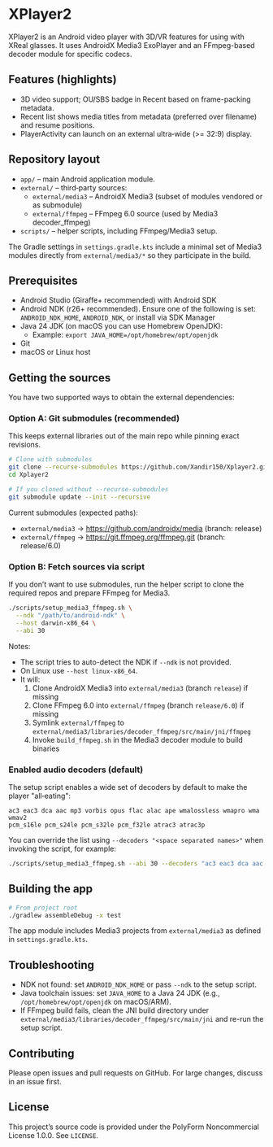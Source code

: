 # XPlayer2

XPlayer2 is an Android video player with 3D/VR features for using with XReal glasses. It uses AndroidX Media3 ExoPlayer and an FFmpeg-based decoder module for specific codecs.

## Features (highlights)
- 3D video support; OU/SBS badge in Recent based on frame-packing metadata.
- Recent list shows media titles from metadata (preferred over filename) and resume positions.
- PlayerActivity can launch on an external ultra‑wide (>= 32:9) display.

## Repository layout
- `app/` – main Android application module.
- `external/` – third‑party sources:
  - `external/media3` – AndroidX Media3 (subset of modules vendored or as submodule)
  - `external/ffmpeg` – FFmpeg 6.0 source (used by Media3 decoder_ffmpeg)
- `scripts/` – helper scripts, including FFmpeg/Media3 setup.

The Gradle settings in `settings.gradle.kts` include a minimal set of Media3 modules directly from `external/media3/*` so they participate in the build.

## Prerequisites
- Android Studio (Giraffe+ recommended) with Android SDK
- Android NDK (r26+ recommended). Ensure one of the following is set: `ANDROID_NDK_HOME`, `ANDROID_NDK`, or install via SDK Manager
- Java 24 JDK (on macOS you can use Homebrew OpenJDK):
  - Example: `export JAVA_HOME=/opt/homebrew/opt/openjdk`
- Git
- macOS or Linux host

## Getting the sources
You have two supported ways to obtain the external dependencies:

### Option A: Git submodules (recommended)
This keeps external libraries out of the main repo while pinning exact revisions.

```bash
# Clone with submodules
git clone --recurse-submodules https://github.com/Xandir150/Xplayer2.git
cd Xplayer2

# If you cloned without --recurse-submodules
git submodule update --init --recursive
```

Current submodules (expected paths):
- `external/media3` -> https://github.com/androidx/media (branch: release)
- `external/ffmpeg` -> https://git.ffmpeg.org/ffmpeg.git (branch: release/6.0)

### Option B: Fetch sources via script
If you don’t want to use submodules, run the helper script to clone the required repos and prepare FFmpeg for Media3.

```bash
./scripts/setup_media3_ffmpeg.sh \
  --ndk "/path/to/android-ndk" \
  --host darwin-x86_64 \
  --abi 30
```

Notes:
- The script tries to auto-detect the NDK if `--ndk` is not provided.
- On Linux use `--host linux-x86_64`.
- It will:
  1) Clone AndroidX Media3 into `external/media3` (branch `release`) if missing
  2) Clone FFmpeg 6.0 into `external/ffmpeg` (branch `release/6.0`) if missing
  3) Symlink `external/ffmpeg` to `external/media3/libraries/decoder_ffmpeg/src/main/jni/ffmpeg`
  4) Invoke `build_ffmpeg.sh` in the Media3 decoder module to build binaries

### Enabled audio decoders (default)

The setup script enables a wide set of decoders by default to make the player "all‑eating":

```
ac3 eac3 dca aac mp3 vorbis opus flac alac ape wmalossless wmapro wma wmav2 
pcm_s16le pcm_s24le pcm_s32le pcm_f32le atrac3 atrac3p
```

You can override the list using `--decoders "<space separated names>"` when invoking the script, for example:

```bash
./scripts/setup_media3_ffmpeg.sh --abi 30 --decoders "ac3 eac3 dca aac hevc"
```

## Building the app
```bash
# From project root
./gradlew assembleDebug -x test
```
The app module includes Media3 projects from `external/media3` as defined in `settings.gradle.kts`.

## Troubleshooting
- NDK not found: set `ANDROID_NDK_HOME` or pass `--ndk` to the setup script.
- Java toolchain issues: set `JAVA_HOME` to a Java 24 JDK (e.g., `/opt/homebrew/opt/openjdk` on macOS/ARM).
- If FFmpeg build fails, clean the JNI build directory under `external/media3/libraries/decoder_ffmpeg/src/main/jni` and re-run the setup script.

## Contributing
Please open issues and pull requests on GitHub. For large changes, discuss in an issue first.

## License
This project’s source code is provided under the PolyForm Noncommercial License 1.0.0. See `LICENSE`.

